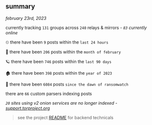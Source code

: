
## summary
_february 23rd, 2023_

currently tracking `131` groups across `240` relays & mirrors - _`83` currently online_

⏲ there have been `9` posts within the `last 24 hours`

🦈 there have been `206` posts within the `month of february`

🪐 there have been `746` posts within the `last 90 days`

🏚 there have been `398` posts within the `year of 2023`

🦕 there have been `6084` posts `since the dawn of ransomwatch`

there are `66` custom parsers indexing posts

_`20` sites using v2 onion services are no longer indexed - [support.torproject.org](https://support.torproject.org/onionservices/v2-deprecation/)_

> see the project [README](https://github.com/joshhighet/ransomwatch#ransomwatch--) for backend technicals
